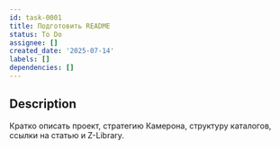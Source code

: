 ```yaml
---
id: task-0001
title: Подготовить README
status: To Do
assignee: []
created_date: '2025-07-14'
labels: []
dependencies: []
---
```


## Description

Кратко описать проект, стратегию Камерона, структуру каталогов, ссылки на статью и Z-Library.
